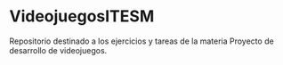 # VideojuegosITESM
Repositorio destinado a los ejercicios y tareas de la materia Proyecto de desarrollo de videojuegos.
